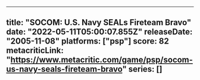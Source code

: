 
---
title: "SOCOM: U.S. Navy SEALs Fireteam Bravo"
date: "2022-05-11T05:00:07.855Z"
releaseDate: "2005-11-08"
platforms: ["psp"]
score: 82
metacriticLink: "https://www.metacritic.com/game/psp/socom-us-navy-seals-fireteam-bravo"
series: []
---
